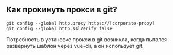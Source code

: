 ## Как прокинуть прокси в git?

```
git config --global http.proxy https://[corporate-proxy]
git config --global http.sslVerify false
```

Потребность в установке прокси в git возникла, когда пытался развернуть шаблон через vue-cli, а он использует git.

